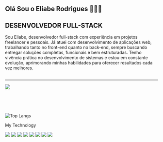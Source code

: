 ## Olá Sou o Eliabe Rodrigues 👨🏻‍💻
## DESENVOLVEDOR FULL-STACK

Sou Eliabe, desenvolvedor full-stack com experiência em projetos freelancer e pessoais. Já atuei com desenvolvimento de aplicações web, trabalhando tanto no front-end quanto no back-end, sempre buscando entregar soluções completas, funcionais e bem estruturadas. Tenho vivência prática no desenvolvimento de sistemas e estou em constante evolução, aprimorando minhas habilidades para oferecer resultados cada vez melhores.
<br>
<br>
<hr>

[![](https://img.shields.io/badge/LinkedIn-0077B5?style=for-the-badge&logo=linkedin&logoColor=white)](https://www.linkedin.com/in/eliabe-rodrigues-8909a320b/)

<br>
<br>
<br>

![Top Langs](https://github-readme-stats.vercel.app/api/top-langs/?username=eliaberr&size_weight=0.5&count_weight=0.5)

My Technology
<div>
  <img src="https://img.shields.io/badge/React-61DAFB.svg?style=for-the-badge&logo=React&logoColor=black" />
  <img src="https://img.shields.io/badge/Tailwind%20CSS-06B6D4.svg?style=for-the-badge&logo=Tailwind-CSS&logoColor=white" />
  <img src="https://img.shields.io/badge/Bootstrap-563D7C?style=for-the-badge&logo=bootstrap&logoColor=white" />
  <img src="https://img.shields.io/badge/JavaScript-323330?style=for-the-badge&logo=javascript&logoColor=F7DF1E" />
  <img src="https://img.shields.io/badge/TypeScript-007ACC?style=for-the-badge&logo=typescript&logoColor=white" />
  <img src="https://img.shields.io/badge/jQuery-0769AD?style=for-the-badge&logo=jquery&logoColor=white" />
  <img src="https://img.shields.io/badge/Spring-6DB33F?style=for-the-badge&logo=spring&logoColor=white" />
  <img src="https://img.shields.io/badge/Docker-2496ED.svg?style=for-the-badge&logo=Docker&logoColor=white" />
</div>

